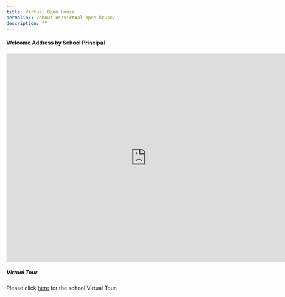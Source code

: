 ```yaml
---
title: Virtual Open House
permalink: /about-us/virtual-open-house/
description: ""
---
```

<h4>Welcome Address by School Principal</h4>

<iframe width="734" height="549" src="https://www.youtube.com/embed/ecxOMBj0lLw" title="Welcome Address by School Principal" frameborder="0" allow="accelerometer; autoplay; clipboard-write; encrypted-media; gyroscope; picture-in-picture" allowfullscreen></iframe>

<h5>Virtual Tour</h5>

Please click [here](https://kuula.co/share/collection/7P3Nl?fs=1&vr=0&zoom=1&sd=1&gyro=0&initload=0&autorotate=0.16&thumbs=1&alpha=0.91&inst=0&info=0&logo=-1) for the school Virtual Tour.